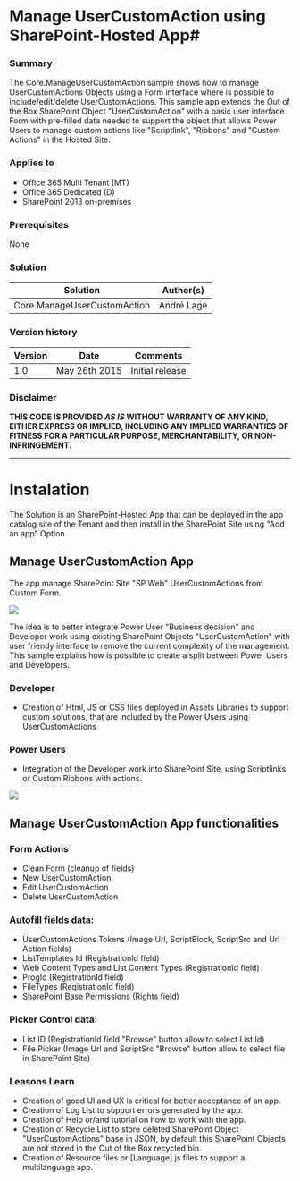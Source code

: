 # Manage UserCustomAction using SharePoint-Hosted App#

### Summary ###
The Core.ManageUserCustomAction sample shows how to manage UserCustomActions Objects using a Form interface where is possible to include/edit/delete UserCustomActions. This sample app extends the Out of the Box SharePoint Object "UserCustomAction" with a basic user interface Form with pre-filled data needed to support the object that allows Power Users to manage custom actions like "Scriptlink", "Ribbons" and "Custom Actions" in the Hosted Site.

### Applies to ###
-  Office 365 Multi Tenant (MT)
-  Office 365 Dedicated (D)
-  SharePoint 2013 on-premises

### Prerequisites ###
None

### Solution ###
Solution | Author(s)
---------|----------
Core.ManageUserCustomAction| André Lage

### Version history ###
Version  | Date | Comments
---------| -----| --------
1.0  | May 26th 2015 | Initial release

### Disclaimer ###
**THIS CODE IS PROVIDED *AS IS* WITHOUT WARRANTY OF ANY KIND, EITHER EXPRESS OR IMPLIED, INCLUDING ANY IMPLIED WARRANTIES OF FITNESS FOR A PARTICULAR PURPOSE, MERCHANTABILITY, OR NON-INFRINGEMENT.**


----------

# Instalation #
The Solution is an SharePoint-Hosted App that can be deployed in the app catalog site of the Tenant and then install in the SharePoint Site using "Add an app" Option.

## Manage UserCustomAction App ##

The app manage SharePoint Site "SP.Web" UserCustomActions from Custom Form.

![](http://i.imgur.com/sfvGTuv.png)

The idea is to better integrate Power User "Business decision" and Developer work using existing SharePoint Objects "UserCustomAction" with user friendy interface to remove the current complexity of the management.
This sample explains how is possible to create a split between Power Users and Developers.
### Developer ###
- Creation of Html, JS or CSS files deployed in Assets Libraries to support custom solutions, that are included by the Power Users using UserCustomActions

### Power Users ###
- Integration of the Developer work into SharePoint Site, using Scriptlinks or Custom Ribbons with actions.

![](http://i.imgur.com/J6fzFru.png)

## Manage UserCustomAction App functionalities ##

### Form Actions ###
- Clean Form (cleanup of fields)
- New UserCustomAction
- Edit UserCustomAction
- Delete UserCustomAction

### Autofill fields data: ###
- UserCustomActions Tokens (Image Url, ScriptBlock, ScriptSrc and Url Action fields)
- ListTemplates Id (RegistrationId field)
- Web Content Types and List Content Types (RegistrationId field)
- ProgId  (RegistrationId field)
- FileTypes (RegistrationId field)
- SharePoint Base Permissions (Rights field)

### Picker Control data: ###
- List ID (RegistrationId field "Browse" button allow to select List Id)
- File Picker (Image Url and ScriptSrc "Browse" button allow to select file in SharePoint Site)

### Leasons Learn ###

- Creation of good UI and UX is critical for better acceptance of an app.
- Creation of Log List to support errors generated by the app.
- Creation of Help or/and tutorial on how to work with the app.
- Creation of Recycle List to store deleted SharePoint Object "UserCustomActions" base in JSON, by default this SharePoint Objects are not stored in the Out of the Box recycled bin.
- Creation of Resource files or [Language].js files to support a multilanguage app.



